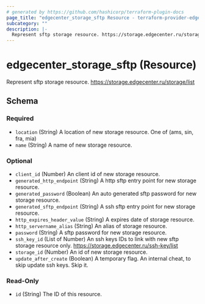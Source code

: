```yaml
---
# generated by https://github.com/hashicorp/terraform-plugin-docs
page_title: "edgecenter_storage_sftp Resource - terraform-provider-edgecenter"
subcategory: ""
description: |-
  Represent sftp storage resource. https://storage.edgecenter.ru/storage/list
---
```


# edgecenter_storage_sftp (Resource)

Represent sftp storage resource. https://storage.edgecenter.ru/storage/list



<!-- schema generated by tfplugindocs -->
## Schema

### Required

- `location` (String) A location of new storage resource. One of (ams, sin, fra, mia)
- `name` (String) A name of new storage resource.

### Optional

- `client_id` (Number) An client id of new storage resource.
- `generated_http_endpoint` (String) A http sftp entry point for new storage resource.
- `generated_password` (Boolean) An auto generated sftp password for new storage resource.
- `generated_sftp_endpoint` (String) A ssh sftp entry point for new storage resource.
- `http_expires_header_value` (String) A expires date of storage resource.
- `http_servername_alias` (String) An alias of storage resource.
- `password` (String) A sftp password for new storage resource.
- `ssh_key_id` (List of Number) An ssh keys IDs to link with new sftp storage resource only. https://storage.edgecenter.ru/ssh-key/list
- `storage_id` (Number) An id of new storage resource.
- `update_after_create` (Boolean) A temporary flag. An internal cheat, to skip update ssh keys. Skip it.

### Read-Only

- `id` (String) The ID of this resource.


